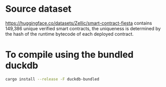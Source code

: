 

# Source dataset

https://huggingface.co/datasets/Zellic/smart-contract-fiesta contains 149,386
unique verified smart contracts, the uniqueness is determined by the hash of the
runtime bytecode of each deployed contract.

# To compile using the bundled duckdb

``` bash
cargo install --release -F duckdb-bundled
```
